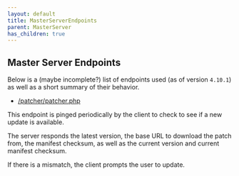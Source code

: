 ```yaml
---
layout: default
title: MasterServerEndpoints
parent: MasterServer
has_children: true
---
```


## Master Server Endpoints

Below is a (maybe incomplete?) list of endpoints used (as of version `4.10.1`)
as well as a short summary of their behavior.

- [/patcher/patcher.php](endpoints/patcher.php.md)

This endpoint is pinged periodically by the client to check to see if a new
update is available.

The server responds the latest version, the base URL to download the patch
from, the manifest checksum, as well as the current version and current
manifest checksum.

If there is a mismatch, the client prompts the user to update.